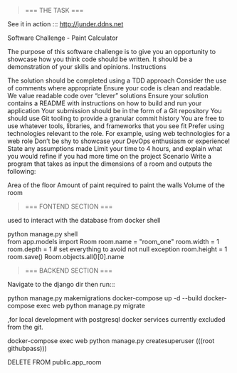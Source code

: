 > === THE TASK ===

See it in action ::: http://junder.ddns.net

Software Challenge - Paint Calculator

The purpose of this software challenge is to give you an opportunity to showcase how you think code should be written. It should be a demonstration of your skills and opinions.
Instructions

The solution should be completed using a TDD approach
Consider the use of comments where appropriate
Ensure your code is clean and readable. We value readable code over “clever” solutions
Ensure your solution contains a README with instructions on how to build and run your application
Your submission should be in the form of a Git repository
You should use Git tooling to provide a granular commit history
You are free to use whatever tools, libraries, and frameworks that you see fit
Prefer using technologies relevant to the role. For example, using web technologies for a web role
Don’t be shy to showcase your DevOps enthusiasm or experience!
State any assumptions made
Limit your time to 4 hours, and explain what you would refine if you had more time on the project
Scenario
Write a program that takes as input the dimensions of a room and outputs the following:

Area of the floor
Amount of paint required to paint the walls
Volume of the room

> === FONTEND SECTION ===

used to interact with the database from docker shell

python manage.py shell    
from app.models import Room
room.name = "room_one"
room.width = 1
room.depth = 1 # set everything to avoid not null exception
room.height = 1
room.save()
Room.objects.all()[0].name

> === BACKEND SECTION ===

Navigate to the django dir then run:::

python manage.py makemigrations <myapp>
docker-compose up -d --build
docker-compose exec web python manage.py migrate

,for local development with postgresql docker services currently excluded from the git.

docker-compose exec web python manage.py createsuperuser
(((root githubpass)))
  
DELETE FROM public.app_room
